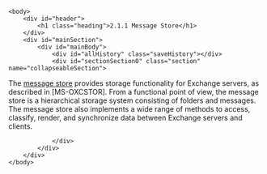     <body>
        <div id="header">
            <h1 class="heading">2.1.1 Message Store</h1>
        </div>
        <div id="mainSection">
            <div id="mainBody">
                <div id="allHistory" class="saveHistory"></div>
                <div id="sectionSection0" class="section" name="collapseableSection">
                    

<p>The <a href="f888c37a-d994-4b91-96a5-e88cfbd66bd6.htm#gt_fda94a53-448d-48d5-9991-176c530ff597">message
store</a> provides storage functionality for Exchange servers, as described in <mshelp:link keywords="d42ed1e0-3e77-4264-bd59-7afc583510e2" tabindex="0">[MS-OXCSTOR]</mshelp:link>.
From a functional point of view, the message store is a hierarchical storage
system consisting of folders and messages. The message store also implements a
wide range of methods to access, classify, render, and synchronize data between
Exchange servers and clients. </p>


                </div>
            </div>
        </div>
    </body>